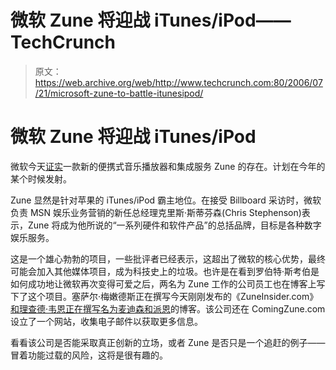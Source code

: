 # 微软 Zune 将迎战 iTunes/iPod——TechCrunch

> 原文：<https://web.archive.org/web/http://www.techcrunch.com:80/2006/07/21/microsoft-zune-to-battle-itunesipod/>

# 微软 Zune 将迎战 iTunes/iPod

 [](https://web.archive.org/web/20210803140514/http://www.comingzune.com/) 微软今天[证实](https://web.archive.org/web/20210803140514/http://www.vnuemedia.com/bb/login/login_subscribe.jsp?id=bZ6dlU8F%2B%2FJGndVIZublxhzRTkWtnprwTAzWbcczMCK2%2BGO4u9Y42J28ZJ%2B%2FiFt%2BY4hU%2B520U69Pvkmx%2B2QfHRwP0aZqd0L0JtZsHUY9mwKAbCbt%2FmiRriNqVf7CJA4fZUp1qkIzldnBvpd46H84XQY6XYK7CC0gK4ikFUXv%2BKKK563Vgss0Mq5JiF3bBWtnzr%2FkROyBlp63%2F7pyoac%2FPZPIjE%2Fiq7yJXf2IVnbyXCyLLo2eOa58vZQeMSX3jm6b8fAColB%2Fh86FjoOSIKiK0iSC9AbKV0bGSDRAmb2avHc%3D)一款新的便携式音乐播放器和集成服务 Zune 的存在。计划在今年的某个时候发射。

Zune 显然是针对苹果的 iTunes/iPod 霸主地位。在接受 Billboard 采访时，微软负责 MSN 娱乐业务营销的新任总经理克里斯·斯蒂芬森(Chris Stephenson)表示，Zune 将成为他所说的“一系列硬件和软件产品”的总括品牌，目标是各种数字娱乐服务。

这是一个雄心勃勃的项目，一些批评者已经表示，这超出了微软的核心优势，最终可能会加入其他媒体项目，成为科技史上的垃圾。也许是在看到罗伯特·斯考伯是如何成功地让微软再次变得可爱之后，两名为 Zune 工作的公司员工也在博客上写下了这个项目。塞萨尔·梅嫩德斯正在撰写今天刚刚发布的《ZuneInsider.com》[和理查德·韦恩正在撰写名为](https://web.archive.org/web/20210803140514/http://www.zuneinsider.com/)[麦迪森和派恩](https://web.archive.org/web/20210803140514/http://www.madisonandpine.com/)的博客。该公司还在 ComingZune.com 设立了一个网站，收集电子邮件以获取更多信息。

看看该公司是否能采取真正创新的立场，或者 Zune 是否只是一个追赶的例子——冒着功能过载的风险，这将是很有趣的。